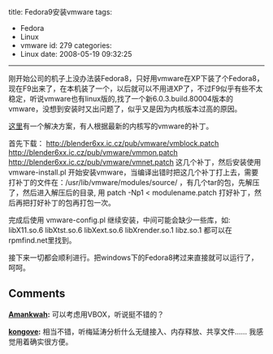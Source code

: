 title: Fedora9安装vmware
tags:
  - Fedora
  - Linux
  - vmware
id: 279
categories:
  - Linux
date: 2008-05-19 09:32:25
---

刚开始公司的机子上没办法装Fedora8，只好用vmware在XP下装了个Fedora8，现在F9出来了，在本机装了一个，以后就可以不用进XP了，不过F9似乎有些不太稳定，听说vmware也有linux版的,找了一个新6.0.3.build.80004版本的vmware，没想到安装时又出问题了，似乎又是因为内核版本过高的原因。

[这里](http://bbs.archlinux.org/viewtopic.php?id=47704)有一个解决方案，有人根据最新的内核写的vmware的补丁。

首先下载：
http://blender6xx.ic.cz/pub/vmware/vmblock.patch
http://blender6xx.ic.cz/pub/vmware/vmmon.patch
http://blender6xx.ic.cz/pub/vmware/vmnet.patch
这几个补丁，然后安装使用vmware-install.pl 开始安装vmware，当编译出错时把这几个补丁打上去，需要打补丁的文件在：/usr/lib/vmware/modules/source/ ，有几个tar的包，先解压了，然后进入解压后的目录, 用
patch -Np1 < modulename.patch 打好补丁，然后再把打好补丁的包再打包一次。

完成后使用 vmware-config.pl 继续安装，中间可能会缺少一些库，如:
libX11.so.6
libXtst.so.6
libXext.so.6
libXrender.so.1
libz.so.1
都可以在rpmfind.net里找到。

接下来一切都会顺利进行。把windows下的Fedora8拷过来直接就可以运行了，呵呵。
## Comments

**[Amankwah](#3207 "2008-05-19 11:56:06"):** 可以考虑用VBOX，听说挺不错的？

**[kongove](#3262 "2008-05-24 10:14:26"):** 相当不错，听梅延涛分析什么无缝接入、内存释放、共享文件…… 我感觉用着确实很方便。


